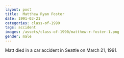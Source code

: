 ```yaml
---
layout: post
title:  Matthew Ryan Foster
date: 1991-03-21
categories: class-of-1990
tags: accident
images: /assets/class-of-1990/matthew-r-foster-1.png
gender: male
---
```

Matt died in a car accident in Seattle on March 21, 1991.
